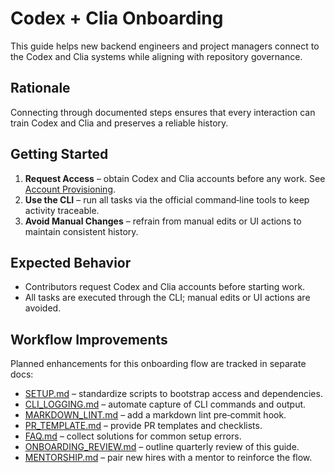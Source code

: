 # Codex + Clia Onboarding

This guide helps new backend engineers and project managers connect to the Codex
and Clia systems while aligning with repository governance.

## Rationale

Connecting through documented steps ensures that every interaction can train
Codex and Clia and preserves a reliable history.

## Getting Started

1. **Request Access** – obtain Codex and Clia accounts before any work. See
   [Account Provisioning](PROVISIONING.md).
2. **Use the CLI** – run all tasks via the official command‑line tools to keep
   activity traceable.
3. **Avoid Manual Changes** – refrain from manual edits or UI actions to
   maintain consistent history.

## Expected Behavior

- Contributors request Codex and Clia accounts before starting work.
- All tasks are executed through the CLI; manual edits or UI actions are avoided.

## Workflow Improvements

Planned enhancements for this onboarding flow are tracked in separate docs:

- [SETUP.md](SETUP.md) – standardize scripts to bootstrap access and dependencies.
- [CLI_LOGGING.md](CLI_LOGGING.md) – automate capture of CLI commands and output.
- [MARKDOWN_LINT.md](MARKDOWN_LINT.md) – add a markdown lint pre‑commit hook.
- [PR_TEMPLATE.md](PR_TEMPLATE.md) – provide PR templates and checklists.
- [FAQ.md](FAQ.md) – collect solutions for common setup errors.
- [ONBOARDING_REVIEW.md](ONBOARDING_REVIEW.md) – outline quarterly review
  of this guide.
- [MENTORSHIP.md](MENTORSHIP.md) – pair new hires with a mentor to reinforce the flow.
